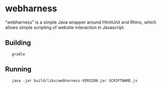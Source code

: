 # webharness

"webharness" is a simple Java wrapper around HtmlUnit and Rhino, 
which allows simple scripting of website interaction in Javascript.

## Building

```
   gradle
```

## Running

```
   java -jar build/libs/webharness-VERSION.jar SCRIPTNAME.js
```

